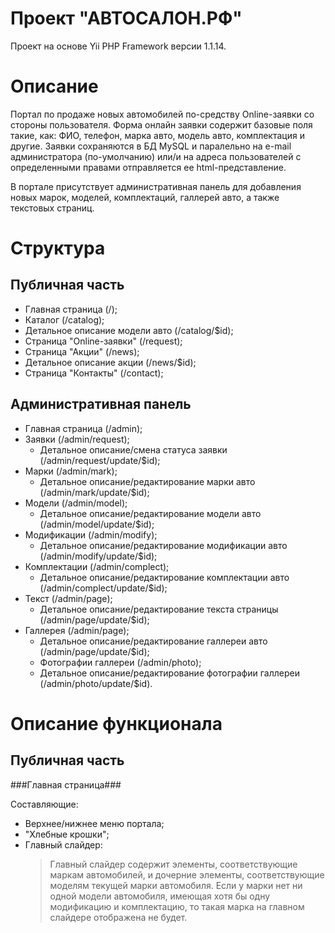 Проект "АВТОСАЛОН.РФ"
=========

Проект на основе Yii PHP Framework версии 1.1.14.

Описание
========

Портал по продаже новых автомобилей по-средству Online-заявки со стороны пользователя.
Форма онлайн заявки содержит базовые поля такие, как: ФИО, телефон, марка авто, модель авто, комплектация и другие.
Заявки сохраняются в БД MySQL и паралельно на e-mail администратора (по-умолчанию) или/и на адреса пользователей с определенными правами отправляется ее html-представление.

В портале присутствует административная панель для добавления новых марок, моделей, комплектаций, галлерей авто, а также текстовых страниц.

Структура
=========

Публичная часть
---------------

* Главная страница (/);
* Каталог (/catalog);
* Детальное описание модели авто (/catalog/$id);
* Страница "Online-заявки" (/request);
* Страница "Акции" (/news);
* Детальное описание акции (/news/$id);
* Страница "Контакты" (/contact);

Административная панель
-----------------------

* Главная страница (/admin);
* Заявки (/admin/request);
	* Детальное описание/смена статуса заявки (/admin/request/update/$id);
* Марки (/admin/mark);
	* Детальное описание/редактирование марки авто (/admin/mark/update/$id);
* Модели (/admin/model);
	* Детальное описание/редактирование модели авто (/admin/model/update/$id);
* Модификации (/admin/modify);
	* Детальное описание/редактирование модификации авто (/admin/modify/update/$id);
* Комплектации (/admin/complect);
	* Детальное описание/редактирование комплектации авто (/admin/complect/update/$id);
* Текст (/admin/page);
	* Детальное описание/редактирование текста страницы (/admin/page/update/$id);
* Галлерея (/admin/page);
	* Детальное описание/редактирование галлереи авто (/admin/page/update/$id);
	* Фотографии галлереи (/admin/photo);
	* Детальное описание/редактирование фотографии галлереи (/admin/photo/update/$id).

	
Описание функционала
====================

Публичная часть
---------------

###Главная страница###

Составляющие:
* Верхнее/нижнее меню портала;
* "Хлебные крошки";
* Главный слайдер:
	> Главный слайдер содержит элементы, соответствующие маркам автомобилей, и
	> дочерние элементы, соответствующие моделям текущей марки автомобиля. 
	> Если у марки нет ни одной модели автомобиля, имеющая хотя бы одну модификацию
	> и комплектацию, то такая марка на главном слайдере отображена не будет.